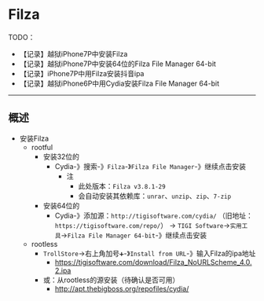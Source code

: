 # Filza

TODO：

* 【记录】越狱iPhone7P中安装Filza
* 【记录】越狱iPhone7P中安装64位的Filza File Manager 64-bit
* 【记录】iPhone7P中用Filza安装抖音ipa
* 【记录】越狱iPhone6P中用Cydia安装Filza File Manager 64-bit

---

## 概述

* 安装Filza
  * rootful
    * 安装32位的
      * Cydia-》搜索-》`Filza`-》`Filza File Manager`-》继续点击安装
        * 注
          * 此处版本：`Filza v3.8.1-29`
          * 会自动安装其依赖库：`unrar`、`unzip`、`zip`、`7-zip`
    * 安装64位的
      * Cydia-》添加源：`http://tigisoftware.com/cydia/` （旧地址：`https://tigisoftware.com/repo/`） -> `TIGI Software`->`实用工具`->`Filza File Manager 64-bit`-》继续点击安装
  * rootless
    * `TrollStore`->右上角加号`➕`-》`Install from URL`-》输入Filza的ipa地址
      * https://tigisoftware.com/download/Filza_NoURLScheme_4.0.2.ipa
    * 或：从rootless的源安装（待确认是否可用）
      * http://apt.thebigboss.org/repofiles/cydia/
